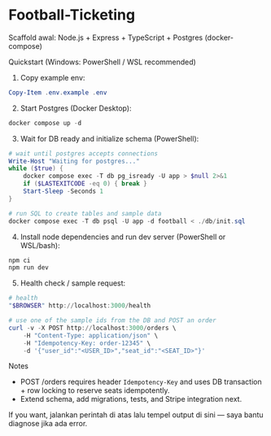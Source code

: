 # Football-Ticketing

Scaffold awal: Node.js + Express + TypeScript + Postgres (docker-compose)

Quickstart (Windows: PowerShell / WSL recommended)

1) Copy example env:

```powershell
Copy-Item .env.example .env
```

2) Start Postgres (Docker Desktop):

```powershell
docker compose up -d
```

3) Wait for DB ready and initialize schema (PowerShell):

```powershell
# wait until postgres accepts connections
Write-Host "Waiting for postgres..."
while ($true) {
	docker compose exec -T db pg_isready -U app > $null 2>&1
	if ($LASTEXITCODE -eq 0) { break }
	Start-Sleep -Seconds 1
}

# run SQL to create tables and sample data
docker compose exec -T db psql -U app -d football < ./db/init.sql
```

4) Install node dependencies and run dev server (PowerShell or WSL/bash):

```powershell
npm ci
npm run dev
```

5) Health check / sample request:

```powershell
# health
"$BROWSER" http://localhost:3000/health

# use one of the sample ids from the DB and POST an order
curl -v -X POST http://localhost:3000/orders \
	-H "Content-Type: application/json" \
	-H "Idempotency-Key: order-12345" \
	-d '{"user_id":"<USER_ID>","seat_id":"<SEAT_ID>"}'
```

Notes
- POST /orders requires header `Idempotency-Key` and uses DB transaction + row locking to reserve seats idempotently.
- Extend schema, add migrations, tests, and Stripe integration next.

If you want, jalankan perintah di atas lalu tempel output di sini — saya bantu diagnose jika ada error.